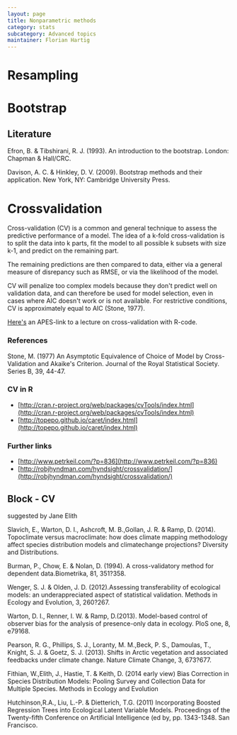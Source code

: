 ```yaml
---
layout: page
title: Nonparametric methods
category: stats
subcategory: Advanced topics
maintainer: Florian Hartig
---
```



# Resampling



# Bootstrap


## Literature

Efron, B. & Tibshirani, R. J. (1993). An introduction to the bootstrap. London: Chapman & Hall/CRC.

Davison, A. C. & Hinkley, D. V. (2009). Bootstrap methods and their application. New York, NY: Cambridge University Press.



# Crossvalidation

Cross-validation (CV) is a common and general technique to assess the predictive performance of a model. The idea of a k-fold cross-validation is to split the data into k parts, fit the model to all possible k subsets with size k-1, and predict on the remaining part.

The remaining predictions are then compared to data, either via a general measure of disrepancy such as RMSE, or via the likelihood of the model.

CV will penalize too complex models because they don't predict well on validation data, and can therefore be used for model selection, even in cases where AIC doesn't work or is not available. For restrictive conditions, CV is approximately equal to AIC (Stone, 1977). 

[Here's](https://biometry.github.io/APES/LectureNotes/2017-Resampling/CrossValidationLecture.html) an APES-link to a lecture on cross-validation with R-code.

### References 

Stone, M. (1977) An Asymptotic Equivalence of Choice of Model by Cross-Validation and Akaike's Criterion. Journal of the Royal Statistical Society. Series B, 39, 44-47.


### CV in R

* [http://cran.r-project.org/web/packages/cvTools/index.html](http://cran.r-project.org/web/packages/cvTools/index.html)
* [http://topepo.github.io/caret/index.html](http://topepo.github.io/caret/index.html)


### Further links

* [http://www.petrkeil.com/?p=836](http://www.petrkeil.com/?p=836)
* [http://robjhyndman.com/hyndsight/crossvalidation/](http://robjhyndman.com/hyndsight/crossvalidation/)



## Block - CV

suggested by Jane Elith


Slavich, E., Warton, D. I., Ashcroft, M. B.,Gollan, J. R. & Ramp, D. (2014). Topoclimate versus macroclimate: how does climate mapping methodology affect species distribution models and climatechange projections? Diversity and Distributions.

Burman, P., Chow, E. & Nolan, D. (1994). A cross-validatory method for dependent data.Biometrika, 81, 351?358.


Wenger, S. J. & Olden, J. D. (2012).Assessing transferability of ecological models: an underappreciated aspect of
statistical validation. Methods in Ecology and Evolution, 3, 260?267.


Warton, D. I., Renner, I. W. & Ramp, D.(2013). Model-based control of observer bias for the analysis of presence-only
data in ecology. PloS one, 8, e79168.


Pearson, R. G., Phillips, S. J., Loranty, M. M.,Beck, P. S., Damoulas, T., Knight, S. J. & Goetz, S. J. (2013). Shifts in
Arctic vegetation and associated feedbacks under climate change. Nature Climate Change, 3, 673?677.


Fithian, W.,Elith, J., Hastie, T. & Keith, D. (2014 early view) Bias Correction in Species Distribution Models: Pooling Survey and Collection Data for Multiple Species. Methods in Ecology and Evolution


Hutchinson,R.A., Liu, L.-P. & Dietterich, T.G. (2011) Incorporating Boosted Regression Trees into Ecological Latent Variable Models. Proceedings of the Twenty-fifth Conference on Artificial Intelligence (ed by, pp. 1343-1348.  San Francisco.

